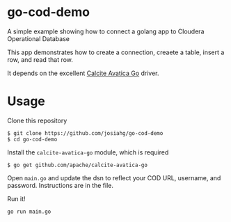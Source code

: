 # go-cod-demo

A simple example showing how to connect a golang app to Cloudera Operational Database

This app demonstrates how to create a connection, creaete a table, insert a row, and read that row.

It depends on the excellent [Calcite Avatica Go](https://github.com/apache/calcite-avatica-go) driver.

# Usage

Clone this repository

```
$ git clone https://github.com/josiahg/go-cod-demo
$ cd go-cod-demo
```

Install the `calcite-avatica-go` module, which is required

```
$ go get github.com/apache/calcite-avatica-go
```

Open `main.go` and update the dsn to reflect your COD URL, username, and password. Instructions are in the file.

Run it!

```
go run main.go
```
